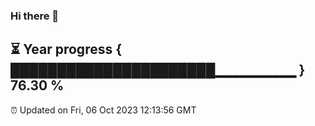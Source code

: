### Hi there 👋
⏳ Year progress { ██████████████████████▁▁▁▁▁▁▁▁ } 76.30 %
---
⏰ Updated on Fri, 06 Oct 2023 12:13:56 GMT

